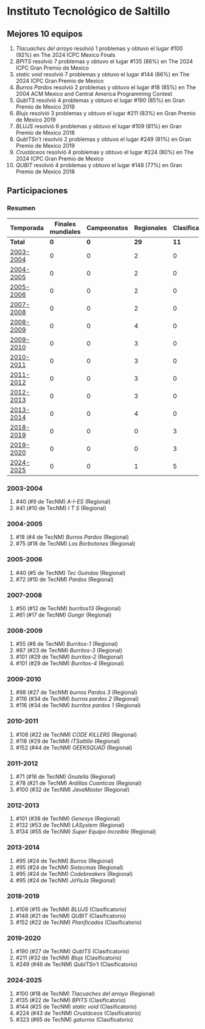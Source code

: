 ---
---

# Instituto Tecnológico de Saltillo

## Mejores 10 equipos

1. _Tlacuaches del arroyo_ resolvió 1 problemas y obtuvo el lugar #100 (92%) en The 2024 ICPC Mexico Finals
1. _BPITS_ resolvió 7 problemas y obtuvo el lugar #135 (86%) en The 2024 ICPC Gran Premio de Mexico
1. _static void_ resolvió 7 problemas y obtuvo el lugar #144 (86%) en The 2024 ICPC Gran Premio de Mexico
1. _Burros Pardos_ resolvió 2 problemas y obtuvo el lugar #18 (85%) en The 2004 ACM Mexico and Central America Programming Contest
1. _QubITS_ resolvió 4 problemas y obtuvo el lugar #190 (85%) en Gran Premio de Mexico 2019
1. _Blujs_ resolvió 3 problemas y obtuvo el lugar #211 (83%) en Gran Premio de Mexico 2019
1. _BLUJS_ resolvió 6 problemas y obtuvo el lugar #109 (81%) en Gran Premio de Mexico 2018
1. _QubITSn't_ resolvió 2 problemas y obtuvo el lugar #249 (81%) en Gran Premio de Mexico 2019
1. _Crustáceos_ resolvió 4 problemas y obtuvo el lugar #224 (80%) en The 2024 ICPC Gran Premio de Mexico
1. _QUBIT_ resolvió 4 problemas y obtuvo el lugar #148 (77%) en Gran Premio de Mexico 2018

## Participaciones

### Resumen

| Temporada | Finales mundiales | Campeonatos | Regionales | Clasificatorios | Equipos |
| --- | --- | --- | --- | --- | --- |
| **Total** | **0** | **0** | **29** | **11** | **39** |
| [2003-2004](#2003-2004) | 0 | 0 | 2 | 0 | 2 |
| [2004-2005](#2004-2005) | 0 | 0 | 2 | 0 | 2 |
| [2005-2006](#2005-2006) | 0 | 0 | 2 | 0 | 2 |
| [2007-2008](#2007-2008) | 0 | 0 | 2 | 0 | 2 |
| [2008-2009](#2008-2009) | 0 | 0 | 4 | 0 | 4 |
| [2009-2010](#2009-2010) | 0 | 0 | 3 | 0 | 3 |
| [2010-2011](#2010-2011) | 0 | 0 | 3 | 0 | 3 |
| [2011-2012](#2011-2012) | 0 | 0 | 3 | 0 | 3 |
| [2012-2013](#2012-2013) | 0 | 0 | 3 | 0 | 3 |
| [2013-2014](#2013-2014) | 0 | 0 | 4 | 0 | 4 |
| [2018-2019](#2018-2019) | 0 | 0 | 0 | 3 | 3 |
| [2019-2020](#2019-2020) | 0 | 0 | 0 | 3 | 3 |
| [2024-2025](#2024-2025) | 0 | 0 | 1 | 5 | 5 |

### 2003-2004

1. #40 (#9 de TecNM) _A-I-ES_ (Regional)
1. #41 (#10 de TecNM) _I T S_ (Regional)

### 2004-2005

1. #18 (#4 de TecNM) _Burros Pardos_ (Regional)
1. #75 (#18 de TecNM) _Los Borbotones_ (Regional)

### 2005-2006

1. #40 (#5 de TecNM) _Tec Guindas_ (Regional)
1. #72 (#10 de TecNM) _Pardos_ (Regional)

### 2007-2008

1. #50 (#12 de TecNM) _burritos13_ (Regional)
1. #61 (#17 de TecNM) _Gungir_ (Regional)

### 2008-2009

1. #55 (#8 de TecNM) _Burritos-1_ (Regional)
1. #87 (#23 de TecNM) _Burritos-3_ (Regional)
1. #101 (#29 de TecNM) _burritos-2_ (Regional)
1. #101 (#29 de TecNM) _Burritos-4_ (Regional)

### 2009-2010

1. #98 (#27 de TecNM) _burros Pardos 3_ (Regional)
1. #116 (#34 de TecNM) _burros pardos 2_ (Regional)
1. #116 (#34 de TecNM) _burritos pardos 1_ (Regional)

### 2010-2011

1. #108 (#22 de TecNM) _CODE KILLERS_ (Regional)
1. #118 (#29 de TecNM) _ITSaltillo_ (Regional)
1. #152 (#44 de TecNM) _GEEKSQUAD_ (Regional)

### 2011-2012

1. #71 (#16 de TecNM) _Gnutella_ (Regional)
1. #78 (#21 de TecNM) _Ardillas Cuanticas_ (Regional)
1. #100 (#32 de TecNM) _JavaMaster_ (Regional)

### 2012-2013

1. #101 (#38 de TecNM) _Genesys_ (Regional)
1. #132 (#53 de TecNM) _LASystem_ (Regional)
1. #134 (#55 de TecNM) _Super Equipo Increible_ (Regional)

### 2013-2014

1. #95 (#24 de TecNM) _Burros_ (Regional)
1. #95 (#24 de TecNM) _Sistecmas_ (Regional)
1. #95 (#24 de TecNM) _Codebreakers_ (Regional)
1. #95 (#24 de TecNM) _JoYaJa_ (Regional)

### 2018-2019

1. #109 (#15 de TecNM) _BLUJS_ (Clasificatorio)
1. #148 (#21 de TecNM) _QUBIT_ (Clasificatorio)
1. #152 (#22 de TecNM) _Planificados_ (Clasificatorio)

### 2019-2020

1. #190 (#27 de TecNM) _QubITS_ (Clasificatorio)
1. #211 (#32 de TecNM) _Blujs_ (Clasificatorio)
1. #249 (#46 de TecNM) _QubITSn't_ (Clasificatorio)

### 2024-2025

1. #100 (#18 de TecNM) _Tlacuaches del arroyo_ (Regional)
1. #135 (#22 de TecNM) _BPITS_ (Clasificatorio)
1. #144 (#25 de TecNM) _static void_ (Clasificatorio)
1. #224 (#43 de TecNM) _Crustáceos_ (Clasificatorio)
1. #323 (#65 de TecNM) _gaturros_ (Clasificatorio)



